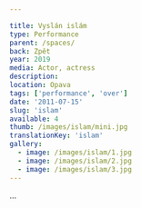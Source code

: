 ```yaml
---

title: Vyslán islám
type: Performance
parent: /spaces/
back: Zpět
year: 2019
media: Actor, actress
description: 
location: Opava
tags: ['performance', 'over']
date: '2011-07-15'
slug: 'islam'
available: 4
thumb: /images/islam/mini.jpg
translationKey: 'islam'
gallery:
  - image: /images/islam/1.jpg
  - image: /images/islam/2.jpg
  - image: /images/islam/3.jpg
---
```

...

